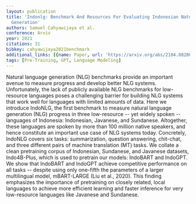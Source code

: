 ```yaml
---
layout: publication
title: 'Indonlg: Benchmark And Resources For Evaluating Indonesian Natural Language
  Generation'
authors: Samuel Cahyawijaya et al.
conference: Arxiv
year: 2021
citations: 31
bibkey: cahyawijaya2021benchmark
additional_links: [{name: Paper, url: 'https://arxiv.org/abs/2104.08200'}]
tags: [Pre-Training, GPT, Language Modeling]
---
```

Natural language generation (NLG) benchmarks provide an important avenue to
measure progress and develop better NLG systems. Unfortunately, the lack of
publicly available NLG benchmarks for low-resource languages poses a
challenging barrier for building NLG systems that work well for languages with
limited amounts of data. Here we introduce IndoNLG, the first benchmark to
measure natural language generation (NLG) progress in three low-resource -- yet
widely spoken -- languages of Indonesia: Indonesian, Javanese, and Sundanese.
Altogether, these languages are spoken by more than 100 million native
speakers, and hence constitute an important use case of NLG systems today.
Concretely, IndoNLG covers six tasks: summarization, question answering,
chit-chat, and three different pairs of machine translation (MT) tasks. We
collate a clean pretraining corpus of Indonesian, Sundanese, and Javanese
datasets, Indo4B-Plus, which is used to pretrain our models: IndoBART and
IndoGPT. We show that IndoBART and IndoGPT achieve competitive performance on
all tasks -- despite using only one-fifth the parameters of a larger
multilingual model, mBART-LARGE (Liu et al., 2020). This finding emphasizes the
importance of pretraining on closely related, local languages to achieve more
efficient learning and faster inference for very low-resource languages like
Javanese and Sundanese.
